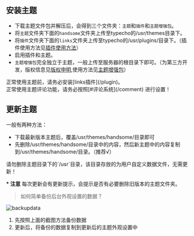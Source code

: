 ## 安装主题

* 下载主题文件包并解压后，会得到三个文件夹：`主题`和`插件`和`主题增强包`。
* 将`主题`文件夹下面的`handsome`文件夹上传至typecho的/usr/themes目录下。
* 将`插件`文件夹下面的`links`文件夹上传至typecho的/usr/plugins/目录下。（插件使用方法见[插件使用方法](/plugin)）
* 启用插件和主题。
* `主题增强包`完全独立于主题，一般上传至服务器的根目录下即可。（为第三方开发，版权信息见[版权申明](/copyright),使用方法见[主题增强包](/enhancedPackage)）

<p class="tip">正常使用主题前，请务必安装[links插件](/plugin)。</br>正常使用主题评论功能，请务必按照[#评论系统](/comment) 进行设置！</p>

## 更新主题

一般有两种方法：

* 下载最新版本主题后，覆盖/usr/themes/handsome/目录即可
* 先删除/usr/themes/handsome/目录中的内容，然后新主题中的内容复制到/usr/themes/handsome/目录。（推荐√）


<p class="tip">请勿删除主题目录下的`/usr`目录，该目录存放的为用户自定义数据文件，无需更新！</p>


**\* 注意** 每次更新会有更新提示，会提示是否有必要删除旧版本的主题文件夹。

> 如何简单备份后台外观设置的数据？

![backupdata](https://ihewrocdn.b0.upaiyun.com/img/backup.png)

1. 先按照上面的截图方法备份数据
2. 更新后，将备份的数据复制到更新后的主题外观设置中
